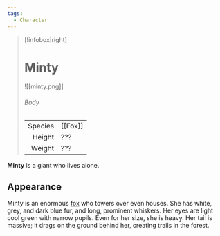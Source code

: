 ```yaml
---
tags:
  - Character
---
```

> [!infobox|right]
> # Minty
> ![[minty.png]]
> ###### Body
> |  |  |
> | ---: | ---- |
> | Species | [[Fox]] |
> | Height | ??? |
> | Weight | ??? |

**Minty** is a giant who lives alone.

## Appearance
Minty is an enormous [fox](Fox.md) who towers over even houses. She has white, grey, and dark blue fur, and long, prominent whiskers. Her eyes are light cool green with narrow pupils. Even for her size, she is heavy. Her tail is massive; it drags on the ground behind her, creating trails in the forest.